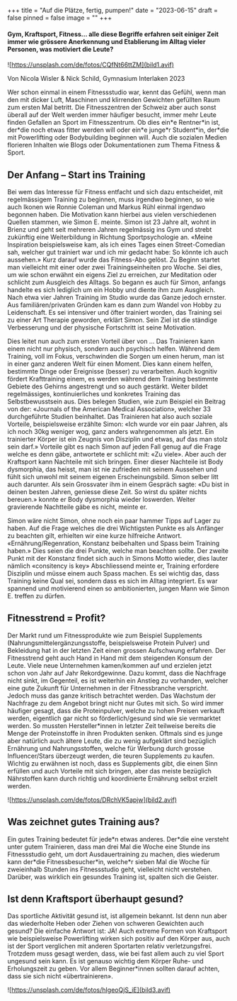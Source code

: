 +++
title = "Auf die Plätze, fertig, pumpen!"
date = "2023-06-15"
draft = false
pinned = false
image = ""
+++
#### **Gym, Kraftsport, Fitness… alle diese Begriffe erfahren seit einiger Zeit immer wie grössere Anerkennung und Etablierung im Alltag vieler Personen, was motiviert die Leute?**

![https://unsplash.com/de/fotos/CQfNt66ttZM](bild1.avif)

Von Nicola Wisler & Nick Schild, Gymnasium Interlaken 2023 

Wer schon einmal in einem Fitnessstudio war, kennt das Gefühl, wenn man den mit dicker Luft, Maschinen und klirrenden Gewichten gefüllten Raum zum ersten Mal betritt. Die Fitnesszentren der Schweiz aber auch sonst überall auf der Welt werden immer häufiger besucht, immer mehr Leute finden Gefallen an Sport im Fitnesszentrum. Ob dies ein\*e Rentner\*in ist, der\*die noch etwas fitter werden will oder ein\*e junge\*r Student\*in, der*die mit Powerlifting oder Bodybuilding beginnen will. Auch die sozialen Medien florieren Inhalten wie Blogs oder Dokumentationen zum Thema Fitness & Sport.

## Der Anfang – Start ins Training

Bei wem das Interesse für Fitness entfacht und sich dazu entscheidet, mit regelmässigem Training zu beginnen, muss irgendwo beginnen, so wie auch Ikonen wie Ronnie Coleman und Markus Rühl einmal irgendwo begonnen haben. Die Motivation kann hierbei aus vielen verschiedenen Quellen stammen, wie Simon E. meinte. Simon ist 23 Jahre alt, wohnt in Brienz und geht seit mehreren Jahren regelmässig ins Gym und strebt zukünftig eine Weiterbildung in Richtung Sportpsychologie an. «Meine Inspiration beispielsweise kam, als ich eines Tages einen Street-Comedian sah, welcher gut trainiert war und ich mir gedacht habe: So könnte ich auch aussehen.» Kurz darauf wurde das Fitness-Abo gelöst. Zu Beginn startet man vielleicht mit einer oder zwei Trainingseinheiten pro Woche. Sei dies, um wie schon erwähnt ein eigens Ziel zu erreichen, zur Meditation oder schlicht zum Ausgleich des Alltags. So begann es auch für Simon, anfangs handelte es sich lediglich um ein Hobby und diente ihm zum Ausgleich. Nach etwa vier Jahren Training im Studio wurde das Ganze jedoch ernster. Aus familiären/privaten Gründen kam es dann zum Wandel von Hobby zu Leidenschaft. Es sei intensiver und öfter trainiert worden, das Training sei zu einer Art Therapie geworden, erklärt Simon. Sein Ziel ist die ständige Verbesserung und der physische Fortschritt ist seine Motivation.

Dies leitet nun auch zum ersten Vorteil über von … Das Trainieren kann einem nicht nur physisch, sondern auch psychisch helfen. Während dem Training, voll im Fokus, verschwinden die Sorgen um einen herum, man ist in einer ganz anderen Welt für einen Moment. Dies kann einem helfen, bestimmte Dinge oder Ereignisse (besser) zu verarbeiten. Auch kognitiv fördert Krafttraining einem, es werden während dem Training bestimmte Gebiete des Gehirns angestrengt und so auch gestärkt. Weiter bildet regelmässiges, kontinuierliches und konkretes Training das Selbstbewusstsein aus. Dies belegen Studien, wie zum Beispiel ein Beitrag von der: «Journals of the American Medical Association», welcher 33 durchgeführte Studien beinhaltet. Das Trainieren hat also auch soziale Vorteile, beispielsweise erzählte Simon: «Ich wurde vor ein paar Jahren, als ich noch 30kg weniger wog, ganz anders wahrgenommen als jetzt. Ein trainierter Körper ist ein Zeugnis von Disziplin und etwas, auf das man stolz sein darf.» Vorteile gibt es nach Simon auf jeden Fall genug auf die Frage welche es denn gäbe, antwortete er schlicht mit: «Zu viele». Aber auch der Kraftsport kann Nachteile mit sich bringen. Einer dieser Nachteile ist Body dysmorphia, das heisst, man ist nie zufrieden mit seinem Aussehen und fühlt sich unwohl mit seinem eigenen Erscheinungsbild. Simon selber litt auch darunter. Als sein Grossvater ihm in einem Gespräch sagte: «Du bist in deinen besten Jahren, geniesse diese Zeit. So wirst du später nichts bereuen.» konnte er Body dysmorphia wieder loswerden. Weiter gravierende Nachtteile gäbe es nicht, meinte er.

Simon wäre nicht Simon, ohne noch ein paar hammer Tipps auf Lager zu haben. Auf die Frage welches die drei Wichtigsten Punkte es als Anfänger zu beachten gilt, erhielten wir eine kurze hilfreiche Antwort. «Ernährung/Regenration, Konstanz beibehalten und Spass beim Training haben.» Dies seien die drei Punkte, welche man beachten sollte. Der zweite Punkt mit der Konstanz findet sich auch in Simons Motto wieder, dies lauter nämlich «consitency is key» Abschliessend meinte er, Training erfordere Disziplin und müsse einem auch Spass machen. Es sei wichtig das, dass Training keine Qual sei, sondern dass es sich im Alltag integriert. Es war spannend und motivierend einen so ambitionierten, jungen Mann wie Simon E. treffen zu dürfen.

## **Fitnesstrend = Profit?**

Der Markt rund um Fitnessprodukte wie zum Beispiel Supplements (Nahrungsmittelergänzungsstoffe, beispielsweise Protein Pulver) und Bekleidung hat in der letzten Zeit einen grossen Aufschwung erfahren. Der Fitnesstrend geht auch Hand in Hand mit dem steigenden Konsum der Leute. Viele neue Unternehmen kamen/kommen auf und erzielen jetzt schon von Jahr auf Jahr Rekordgewinne. Dazu kommt, dass die Nachfrage nicht sinkt, im Gegenteil, es ist weiterhin ein Anstieg zu vorhanden, welcher eine gute Zukunft für Unternehmen in der Fitnessbranche verspricht. Jedoch muss das ganze kritisch betrachtet werden. Das Wachstum der Nachfrage zu dem Angebot bringt nicht nur Gutes mit sich. So wird immer häufiger gesagt, dass die Proteinpulver, welche zu hohen Preisen verkauft werden, eigentlich gar nicht so förderlich/gesund sind wie sie vermarktet werden. So mussten Hersteller*innen in letzter Zeit teilweise bereits die Menge der Proteinstoffe in ihren Produkten senken. Oftmals sind es junge aber natürlich auch ältere Leute, die zu wenig aufgeklärt sind bezüglich Ernährung und Nahrungsstoffen, welche für Werbung durch grosse Influencer/Stars überzeugt werden, die teuren Supplements zu kaufen. Wichtig zu erwähnen ist noch, dass es Supplements gibt, die einen Sinn erfüllen und auch Vorteile mit sich bringen, aber das meiste bezüglich Nährstoffen kann durch richtig und koordinierte Ernährung selbst erzielt werden.

![https://unsplash.com/de/fotos/DRchVK5apjw](bild2.avif)

## **Was zeichnet gutes Training aus?**

Ein gutes Training bedeutet für jede\*n etwas anderes. Der\*die eine versteht unter gutem Trainieren, dass man drei Mal die Woche eine Stunde ins Fitnessstudio geht, um dort Ausdauertraining zu machen, dies wiederum kann der\*die Fitnessbesucher\*in, welche*r sieben Mal die Woche für zweieinhalb Stunden ins Fitnessstudio geht, vielleicht nicht verstehen. Darüber, was wirklich ein gesundes Training ist, spalten sich die Geister.

## **Ist denn Kraftsport überhaupt gesund?**

Das sportliche Aktivität gesund ist, ist allgemein bekannt. Ist denn nun aber das wiederholte Heben oder Ziehen von schweren Gewichten auch gesund? Die einfache Antwort ist: JA! Auch extreme Formen von Kraftsport wie beispielsweise Powerlifting wirken sich positiv auf den Körper aus, auch ist der Sport verglichen mit anderen Sportarten relativ verletzungsfrei. Trotzdem muss gesagt werden, dass, wie bei fast allem auch zu viel Sport ungesund sein kann. Es ist genauso wichtig dem Körper Ruhe- und Erholungszeit zu geben. Vor allem Beginner*innen sollten darauf achten, dass sie sich nicht «übertrainieren».

![https://unsplash.com/de/fotos/hIgeoQjS_iE](bild3.avif)
